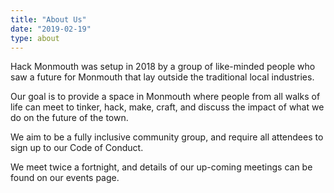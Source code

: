 ```yaml
---
title: "About Us"
date: "2019-02-19"
type: about
---
```


Hack Monmouth was setup in 2018 by a group of like-minded people who saw a future for Monmouth that lay outside the traditional local industries.

Our goal is to provide a space in Monmouth where people from all walks of life can meet to tinker, hack, make, craft, and discuss the impact of what we do on the future of the town.

We aim to be a fully inclusive community group, and require all attendees to sign up to our Code of Conduct.

We meet twice a fortnight, and details of our up-coming meetings can be found on our events page.
